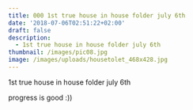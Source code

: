 ```yaml
---
title: 000 1st true house in house folder july 6th
date: '2018-07-06T02:51:22+02:00'
draft: false
description:
  - 1st true house in house folder july 6th
thumbnail: /images/pic08.jpg
image: /images/uploads/housetolet_468x428.jpg
---
```

1st true house in house folder july 6th

progress is good :))
